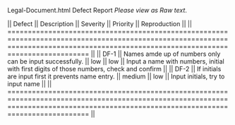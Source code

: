 Legal-Document.html Defect Report *Please view as Raw text*.

|| Defect || Description                                              || Severity || Priority || Reproduction ||
|| ====================================================================================================================================================================================== ||
|| DF-1   || Names amde up of numbers only can be input successfully. || low      || low      || Input a name with numbers, initial with first digits of those numbers, check and confirm ||
|| DF-2   || If initials are input first it prevents name entry.      || medium   || low      || Input initials, try to input name                                                        ||
|| ====================================================================================================================================================================================== ||